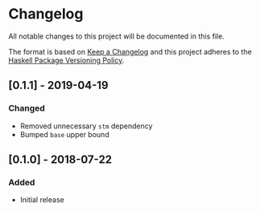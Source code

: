 # Changelog

All notable changes to this project will be documented in this file.

The format is based on [Keep a Changelog](http://keepachangelog.com/)
and this project adheres to the [Haskell Package Versioning Policy](https://pvp.haskell.org/).

## [0.1.1] - 2019-04-19

### Changed
- Removed unnecessary `stm` dependency
- Bumped `base` upper bound

## [0.1.0] - 2018-07-22

### Added
- Initial release
